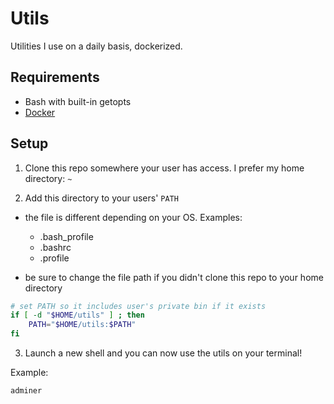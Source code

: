# Utils

Utilities I use on a daily basis, dockerized.

## Requirements

- Bash with built-in getopts
- [Docker](https://docs.docker.com/get-docker/)

## Setup

1. Clone this repo somewhere your user has access. I prefer my home directory: `~`

2. Add this directory to your users' `PATH`

* the file is different depending on your OS. Examples:
    - .bash_profile
    - .bashrc
    - .profile

* be sure to change the file path if you didn't clone this repo to your home directory

```bash
# set PATH so it includes user's private bin if it exists
if [ -d "$HOME/utils" ] ; then
    PATH="$HOME/utils:$PATH"
fi
```

3. Launch a new shell and you can now use the utils on your terminal!

Example:

```
adminer
```

